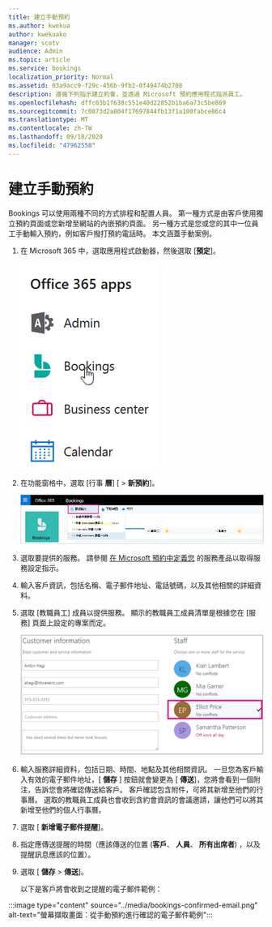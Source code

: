 ```yaml
---
title: 建立手動預約
ms.author: kwekua
author: kwekuako
manager: scotv
audience: Admin
ms.topic: article
ms.service: bookings
localization_priority: Normal
ms.assetid: 03a9acc9-f29c-456b-9fb2-0f49474b2708
description: 遵循下列指示建立約會，並透過 Microsoft 預約應用程式指派員工。
ms.openlocfilehash: dffc63b1f638c551e40d22852b1ba6a73c5be869
ms.sourcegitcommit: 7c0873d2a804f17697844fb13f1a100fabce86c4
ms.translationtype: MT
ms.contentlocale: zh-TW
ms.lasthandoff: 09/18/2020
ms.locfileid: "47962558"
---
```

# <a name="create-a-manual-booking"></a>建立手動預約

Bookings 可以使用兩種不同的方式排程和配置人員。 第一種方式是由客戶使用獨立預約頁面或您新增至網站的內嵌預約頁面。 另一種方式是您或您的其中一位員工手動輸入預約，例如客戶撥打預約電話時。 本文涵蓋手動案例。

1. 在 Microsoft 365 中，選取應用程式啟動器，然後選取 [**預定**]。

   ![在應用程式啟動器中預訂的預約影像](../media/bookings-applauncher.png)

1. 在功能窗格中，選取 [行事 **曆**] [ \> **新預約**]。

   ![新預約使用者介面的影像](../media/bookings-newbooking.png)

1. 選取要提供的服務。 請參閱 [在 Microsoft 預約中定義您](define-service-offerings.md) 的服務產品以取得服務設定指示。

1. 輸入客戶資訊，包括名稱、電子郵件地址、電話號碼，以及其他相關的詳細資料。

1. 選取 [教職員工] 成員以提供服務。 顯示的教職員工成員清單是根據您在 [服務] 頁面上設定的專案而定。

   ![教職員工清單使用者介面的影像](../media/bookings-staff-list.png)

1. 輸入服務詳細資料，包括日期、時間、地點及其他相關資訊。 一旦您為客戶輸入有效的電子郵件地址，[ **儲存** ] 按鈕就會變更為 [ **傳送**]，您將會看到一個附注，告訴您會將確認傳送給客戶。 客戶確認包含附件，可將其新增至他們的行事曆。 選取的教職員工成員也會收到含約會資訊的會議邀請，讓他們可以將其新增至他們的個人行事曆。

1. 選取 [ **新增電子郵件提醒**]。

1. 指定應傳送提醒的時間（應該傳送的位置 (**客戶**、 **人員**、 **所有出席者**) ，以及提醒訊息應該的位置）。

1. 選取 [ **儲存** \> **傳送**]。

   以下是客戶將會收到之提醒的電子郵件範例：

:::image type="content" source="../media/bookings-confirmed-email.png" alt-text="螢幕擷取畫面：從手動預約進行確認的電子郵件範例":::